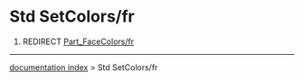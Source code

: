 # Std SetColors/fr
1.  REDIRECT [Part\_FaceColors/fr](Part_FaceColors/fr.md)

---
[documentation index](../README.md) > Std SetColors/fr
